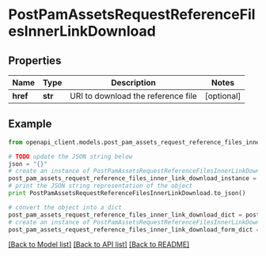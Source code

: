 # PostPamAssetsRequestReferenceFilesInnerLinkDownload


## Properties
Name | Type | Description | Notes
------------ | ------------- | ------------- | -------------
**href** | **str** | URI to download the reference file | [optional] 

## Example

```python
from openapi_client.models.post_pam_assets_request_reference_files_inner_link_download import PostPamAssetsRequestReferenceFilesInnerLinkDownload

# TODO update the JSON string below
json = "{}"
# create an instance of PostPamAssetsRequestReferenceFilesInnerLinkDownload from a JSON string
post_pam_assets_request_reference_files_inner_link_download_instance = PostPamAssetsRequestReferenceFilesInnerLinkDownload.from_json(json)
# print the JSON string representation of the object
print PostPamAssetsRequestReferenceFilesInnerLinkDownload.to_json()

# convert the object into a dict
post_pam_assets_request_reference_files_inner_link_download_dict = post_pam_assets_request_reference_files_inner_link_download_instance.to_dict()
# create an instance of PostPamAssetsRequestReferenceFilesInnerLinkDownload from a dict
post_pam_assets_request_reference_files_inner_link_download_form_dict = post_pam_assets_request_reference_files_inner_link_download.from_dict(post_pam_assets_request_reference_files_inner_link_download_dict)
```
[[Back to Model list]](../README.md#documentation-for-models) [[Back to API list]](../README.md#documentation-for-api-endpoints) [[Back to README]](../README.md)


